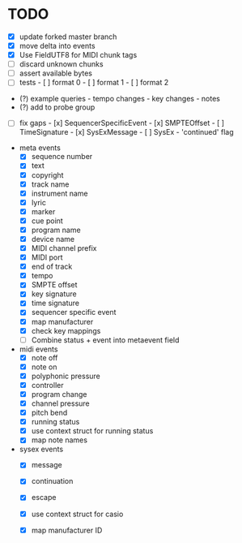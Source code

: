 # TODO

- [x] update forked master branch
- [x] move delta into events
- [x] Use FieldUTF8 for MIDI chunk tags
- [ ] discard unknown chunks
- [ ] assert available bytes
- [ ] tests
      - [ ] format 0
      - [ ] format 1
      - [ ] format 2
- (?) example queries
      - tempo changes
      - key changes
      - notes
- (?) add to probe group

- [ ] fix gaps
      - [x] SequencerSpecificEvent
      - [x] SMPTEOffset
      - [ ] TimeSignature
      - [x] SysExMessage
      - [ ] SysEx - 'continued' flag

- meta events
    - [x] sequence number
    - [x] text
    - [x] copyright
    - [x] track name 
    - [x] instrument name
    - [x] lyric
    - [x] marker
    - [x] cue point
    - [x] program name
    - [x] device name
    - [x] MIDI channel prefix
    - [x] MIDI port
    - [x] end of track
    - [x] tempo
    - [x] SMPTE offset
    - [x] key signature
    - [x] time signature
    - [x] sequencer specific event
    - [x] map manufacturer
    - [x] check key mappings
    - [ ] Combine status + event into metaevent field

- midi events
    - [x] note off
    - [x] note on
    - [x] polyphonic pressure
    - [x] controller
    - [x] program change
    - [x] channel pressure
    - [x] pitch bend
    - [x] running status
    - [x] use context struct for running status
    - [x] map note names

- sysex events
    - [x] message
    - [x] continuation
    - [x] escape
    - [x] use context struct for casio
    - [x] map manufacturer ID


